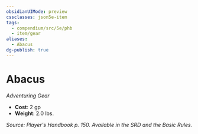 ```yaml
---
obsidianUIMode: preview
cssclasses: json5e-item
tags:
  - compendium/src/5e/phb
  - item/gear
aliases:
  - Abacus
dg-publish: true
---
```

# Abacus
*Adventuring Gear*  

- **Cost**: 2 gp
- **Weight**: 2.0 lbs.

*Source: Player's Handbook p. 150. Available in the SRD and the Basic Rules.*